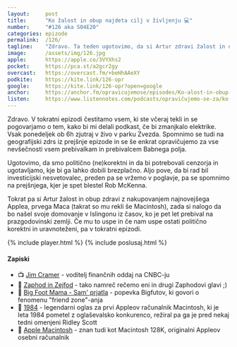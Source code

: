 ```yaml
---
layout: 	post
title:  	"Ko žalost in obup najdeta cilj v življenju 💻"
number: 	"#126 aka S04E20"
categories:	epizode
permalink:	/126/
tagline: 	"Zdravo. Ta teden ugotovimo, da si Artur zdravi žalost in obup z nakupovanjem in računanjem na videz nepomembnih nalog. Toda videz vara."
image:		/assets/img/126.jpg
apple:		https://apple.co/3VYXhs2
pocket:		https://pca.st/a2gcr2gy
overcast:	https://overcast.fm/+beHhAAeXY
podkite:	https://kite.link/126-opr
google:		https://kite.link/126-opr?open=google
anchor:		https://anchor.fm/opravicujemose/episodes/Ko-alost-in-obup-najdeta-cilj-v-ivljenju-e1pldev
listen:		https://www.listennotes.com/podcasts/opravičujemo-se-za/ko-žalost-in-obup-najdeta-4BvjtQLEo5c/embed/
---
```


Zdravo. V tokratni epizodi čestitamo vsem, ki ste včeraj tekli in se pogovarjamo o tem, kako bi mi delali podkast, če bi zmanjkalo elektrike. Vsak ponedeljek ob 6h zjutraj v živo v parku Zvezda. Spomnimo se tudi na geografijski zdrs iz prejšnje epizode in se še enkrat opravičujemo za vse nevšečnosti vsem prebivalkam in prebivalcem Babnega polja. 

Ugotovimo, da smo politično (ne)korektni in da bi potrebovali cenzorja in ugotavljamo, kje bi ga lahko dobili brezplačno. Aljo pove, da bi rad bil investicijski nesvetovalec, preden pa se vržemo v poglavje, pa se spomnimo na prejšnjega, kjer je spet blestel Rob McKenna. 

Tokrat pa si Artur žalost in obup zdravi z nakupovanjem najnovejšega Applea, prvega Maca (takrat so mu rekli še Macintosh), zada si nalogo da bo našel svoje domovanje v Islingonu iz časov, ko je pet let prebival na prazgodovinski zemlji. Če mu to uspe in če nam uspe ostati politično korektni in uravnoteženi, pa v tokratni epizodi. 

{% include player.html %}
{% include poslusaj.html %}

<!--break-->

#### Zapiski

- 📺 [Jim Cramer](https://www.cnbc.com/jim-cramer/) - voditelj finančnih oddaj na CNBC-ju
- 👥 [Zaphod in Zejfod](https://twitter.com/DavorinPavlica/status/1582471809919815682) - tako namreč rečemo eni in drugi Zaphodovi glavi ;) 
- 👯 [Big Foot Mama - Sam' prjatla](https://www.youtube.com/watch?v=XcDd4Xjy_CM) - popevka Bigfutov, ki govori o fenomenu "friend zone"-anja
- 👾 [1984](https://www.youtube.com/watch?v=VtvjbmoDx-I) - legendarni oglas za prvi Appleov računalnik Macintosh, ki je leta 1984 pometel z oglaševalsko konkurenco, režiral pa ga je pred nekaj tedni omenjeni Ridley Scott
- 🍎 [Apple Macintosh](https://en.wikipedia.org/wiki/Macintosh_128K) - znan tudi kot Macintosh 128K, originalni Appleov osebni računalnik